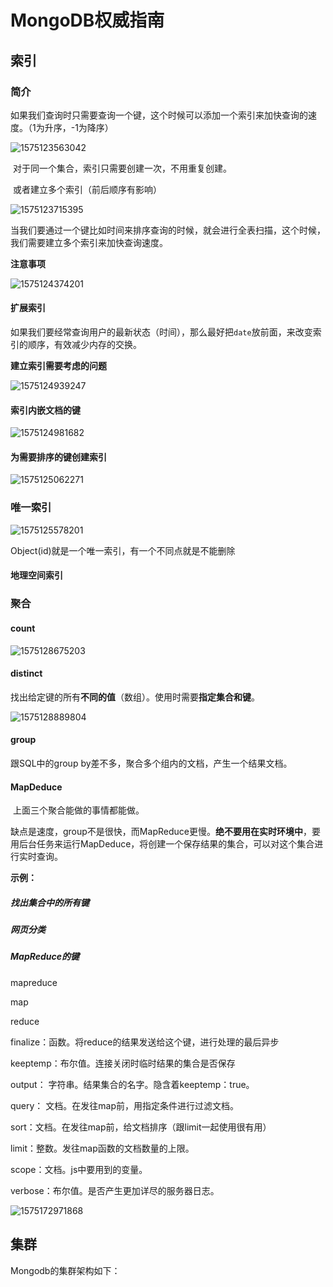 # MongoDB权威指南



## 索引

### 简介

​		如果我们查询时只需要查询一个键，这个时候可以添加一个索引来加快查询的速度。（1为升序，-1为降序）

![1575123563042](F:\typoraImg\1575123563042.png)

​		对于同一个集合，索引只需要创建一次，不用重复创建。

​		或者建立多个索引（前后顺序有影响）

![1575123715395](F:\typoraImg\1575123715395.png)

​		当我们要通过一个键比如时间来排序查询的时候，就会进行全表扫描，这个时候，我们需要建立多个索引来加快查询速度。

**注意事项**

![1575124374201](F:\typoraImg\1575124374201.png)

#### 扩展索引

​		如果我们要经常查询用户的最新状态（时间），那么最好把`date`放前面，来改变索引的顺序，有效减少内存的交换。

**建立索引需要考虑的问题**

![1575124939247](F:\typoraImg\1575124939247.png)

#### 索引内嵌文档的键

![1575124981682](F:\typoraImg\1575124981682.png)

#### 为需要排序的键创建索引

![1575125062271](F:\typoraImg\1575125062271.png)

### 唯一索引

![1575125578201](F:\typoraImg\1575125578201.png)

Object(id)就是一个唯一索引，有一个不同点就是不能删除



#### 地理空间索引



### 聚合

#### count

![1575128675203](F:\typoraImg\1575128675203.png)

#### distinct

找出给定键的所有**不同的值**（数组）。使用时需要**指定集合和键**。

![1575128889804](F:\typoraImg\1575128889804.png)

#### group

跟SQL中的group by差不多，聚合多个组内的文档，产生一个结果文档。



#### MapDeduce

​		上面三个聚合能做的事情都能做。

​		缺点是速度，group不是很快，而MapReduce更慢。**绝不要用在实时环境中**，要用后台任务来运行MapDeduce，将创建一个保存结果的集合，可以对这个集合进行实时查询。

**示例：**

##### 找出集合中的所有键



##### 网页分类



##### MapReduce的键

mapreduce

map

reduce

finalize：函数。将reduce的结果发送给这个键，进行处理的最后异步

keeptemp：布尔值。连接关闭时临时结果的集合是否保存

output： 字符串。结果集合的名字。隐含着keeptemp：true。

query： 文档。在发往map前，用指定条件进行过滤文档。

sort：文档。在发往map前，给文档排序（跟limit一起使用很有用）

limit：整数。发往map函数的文档数量的上限。

scope：文档。js中要用到的变量。

verbose：布尔值。是否产生更加详尽的服务器日志。

![1575172971868](F:\typoraImg\1575172971868.png)



## 集群

Mongodb的集群架构如下：

